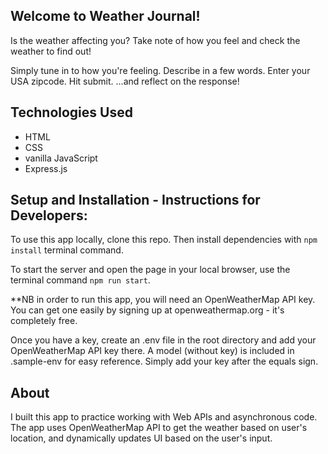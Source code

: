 ## Welcome to Weather Journal!
Is the weather affecting you? Take note of how you feel and check the weather to find out!

Simply tune in to how you're feeling. Describe in a few words. Enter your USA zipcode. Hit submit. ...and reflect on the response!

## Technologies Used
- HTML
- CSS
- vanilla JavaScript
- Express.js

## Setup and Installation - Instructions for Developers:
To use this app locally, clone this repo. Then install dependencies with `npm install` terminal command.

To start the server and open the page in your local browser, use the terminal command `npm run start`.

**NB in order to run this app, you will need an OpenWeatherMap API key. You can get one easily by signing up at openweathermap.org - it's completely free.

Once you have a key, create an .env file in the root directory and add your OpenWeatherMap API key there. A model (without key) is included in .sample-env for easy reference. Simply add your key after the equals sign.

## About
I built this app to practice working with Web APIs and asynchronous code. The app uses OpenWeatherMap API to get the weather based on user's location, and dynamically updates UI based on the user's input.
